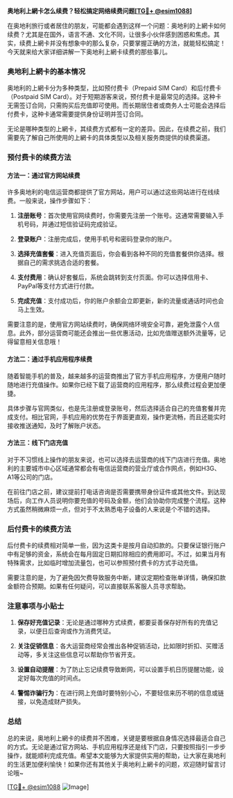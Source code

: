 **奥地利上網卡怎么续费？轻松搞定网络续费问题[[TG💪+ @esim1088](https://t.me/s/esim1088)]**

在奥地利旅行或者居住的朋友，可能都会遇到这样一个问题：奥地利的上網卡如何续费？尤其是在国外，语言不通、文化不同，让很多小伙伴感到困惑和焦虑。其实，续费上網卡并没有想象中的那么复杂，只要掌握正确的方法，就能轻松搞定！今天就来给大家详细讲解一下奥地利上網卡续费的那些事儿。

### 奥地利上網卡的基本情况

奥地利的上網卡分为多种类型，比如预付费卡（Prepaid SIM Card）和后付费卡（Postpaid SIM Card）。对于短期游客来说，预付费卡是最常见的选择。这种卡无需签订合同，只需购买后充值即可使用。而长期居住者或商务人士可能会选择后付费卡，这种卡通常需要提供身份证明并签订合同。

无论是哪种类型的上網卡，其续费方式都有一定的差异。因此，在续费之前，我们需要先了解自己所使用的上網卡的具体类型以及相关服务商提供的续费渠道。

### 预付费卡的续费方法

#### 方法一：通过官方网站续费

许多奥地利的电信运营商都提供了官方网站，用户可以通过这些网站进行在线续费。一般来说，操作步骤如下：

1. **注册账号**：首次使用官网续费时，你需要先注册一个账号。这通常需要输入手机号码，并通过短信验证码完成验证。
   
2. **登录账户**：注册完成后，使用手机号和密码登录你的账户。

3. **选择充值套餐**：进入充值页面后，你会看到各种不同的充值套餐供你选择。根据自己的需求挑选合适的套餐。

4. **支付费用**：确认好套餐后，系统会跳转到支付页面。你可以选择信用卡、PayPal等支付方式进行付款。

5. **完成充值**：支付成功后，你的账户余额会立即更新，新的流量或通话时间也会马上生效。

需要注意的是，使用官方网站续费时，确保网络环境安全可靠，避免泄露个人信息。此外，部分运营商可能还会推出一些优惠活动，比如充值赠送额外流量等，记得留意相关信息哦！

#### 方法二：通过手机应用程序续费

随着智能手机的普及，越来越多的运营商推出了官方手机应用程序，方便用户随时随地进行充值操作。如果你已经下载了运营商的应用程序，那么续费过程会更加便捷。

具体步骤与官网类似，也是先注册或登录账号，然后选择适合自己的充值套餐并完成支付。相比官网，手机应用的优势在于界面更直观，操作更流畅，而且还能实时接收推送通知，及时了解账户状态。

#### 方法三：线下门店充值

对于不习惯线上操作的朋友来说，也可以选择去运营商的线下门店进行充值。奥地利的主要城市中心区域通常都会有电信运营商的营业厅或合作网点，例如H3G、A1等公司的门店。

在前往门店之前，建议提前打电话咨询是否需要携带身份证件或其他文件。到达现场后，向工作人员说明你要充值的号码及金额，他们会协助你完成整个流程。这种方式虽然稍微麻烦一点，但对于不太熟悉电子设备的人来说是个不错的选择。

### 后付费卡的续费方法

后付费卡的续费相对简单一些，因为这类卡是按月自动扣款的。只要保证银行账户中有足够的资金，系统会在每月固定日期扣除相应的费用即可。不过，如果当月有特殊需求，比如临时增加流量包，也可以参照预付费卡的方式手动充值。

需要注意的是，为了避免因欠费导致服务中断，建议定期检查账单详情，确保扣款金额符合预期。如果有任何疑问，可以直接联系客服人员寻求帮助。

### 注意事项与小贴士

1. **保存好充值记录**：无论是通过哪种方式续费，都要妥善保存好所有的充值记录，以便日后查询或作为消费凭证。

2. **关注促销信息**：各大运营商经常会推出各种促销活动，比如限时折扣、买赠活动等，多关注这些信息可以帮助你节省开支。

3. **设置自动提醒**：为了防止忘记续费导致断网，可以设置手机日历提醒功能，设定好每次充值的时间点。

4. **警惕诈骗行为**：在进行网上充值时要特别小心，不要轻信来历不明的信息或链接，以免造成财产损失。

### 总结

总的来说，奥地利上網卡的续费并不困难，关键是要根据自身情况选择最适合自己的方式。无论是通过官方网站、手机应用程序还是线下门店，只要按照指引一步步操作，就能顺利完成充值。希望本文能够为大家提供实用的帮助，让大家在奥地利的生活更加便利愉快！如果你还有其他关于奥地利上網卡的问题，欢迎随时留言讨论哦~

[[TG💪+ @esim1088](https://t.me/s/esim1088) ![Image](https://i.postimg.cc/4NQfJmqS/Snipaste-2025-05-13-00-14-12.png)]